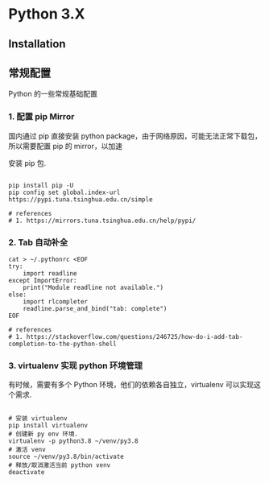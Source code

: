 # Python 3.X

## Installation

## 常规配置

Python 的一些常规基础配置

### 1. 配置 pip Mirror

国内通过 pip 直接安装 python package，由于网络原因，可能无法正常下载包，所以需要配置 pip 的 mirror，以加速

安装 pip 包.

``` shell

pip install pip -U
pip config set global.index-url https://pypi.tuna.tsinghua.edu.cn/simple

# references
# 1. https://mirrors.tuna.tsinghua.edu.cn/help/pypi/
```

### 2. Tab 自动补全

``` shell
cat > ~/.pythonrc <EOF
try:
    import readline
except ImportError:
    print("Module readline not available.")
else:
    import rlcompleter
    readline.parse_and_bind("tab: complete")
EOF

# references
# 1. https://stackoverflow.com/questions/246725/how-do-i-add-tab-completion-to-the-python-shell
```

### 3. virtualenv 实现 python 环境管理

有时候，需要有多个 Python 环境，他们的依赖各自独立，virtualenv 可以实现这个需求.

``` shell

# 安装 virtualenv
pip install virtualenv
# 创建新 py env 环境.
virtualenv -p python3.8 ~/venv/py3.8
# 激活 venv
source ~/venv/py3.8/bin/activate
# 释放/取消激活当前 python venv
deactivate

```
